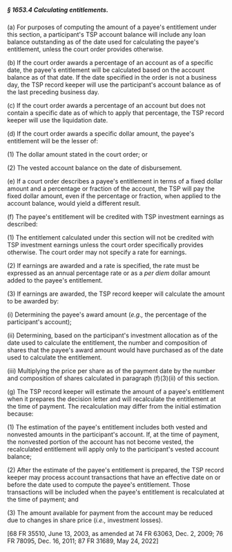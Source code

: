 ##### § 1653.4 Calculating entitlements. #####

(a) For purposes of computing the amount of a payee's entitlement under this section, a participant's TSP account balance will include any loan balance outstanding as of the date used for calculating the payee's entitlement, unless the court order provides otherwise.

(b) If the court order awards a percentage of an account as of a specific date, the payee's entitlement will be calculated based on the account balance as of that date. If the date specified in the order is not a business day, the TSP record keeper will use the participant's account balance as of the last preceding business day.

(c) If the court order awards a percentage of an account but does not contain a specific date as of which to apply that percentage, the TSP record keeper will use the liquidation date.

(d) If the court order awards a specific dollar amount, the payee's entitlement will be the lesser of:

(1) The dollar amount stated in the court order; or

(2) The vested account balance on the date of disbursement.

(e) If a court order describes a payee's entitlement in terms of a fixed dollar amount and a percentage or fraction of the account, the TSP will pay the fixed dollar amount, even if the percentage or fraction, when applied to the account balance, would yield a different result.

(f) The payee's entitlement will be credited with TSP investment earnings as described:

(1) The entitlement calculated under this section will not be credited with TSP investment earnings unless the court order specifically provides otherwise. The court order may not specify a rate for earnings.

(2) If earnings are awarded and a rate is specified, the rate must be expressed as an annual percentage rate or as a *per diem* dollar amount added to the payee's entitlement.

(3) If earnings are awarded, the TSP record keeper will calculate the amount to be awarded by:

(i) Determining the payee's award amount (*e.g.,* the percentage of the participant's account);

(ii) Determining, based on the participant's investment allocation as of the date used to calculate the entitlement, the number and composition of shares that the payee's award amount would have purchased as of the date used to calculate the entitlement.

(iii) Multiplying the price per share as of the payment date by the number and composition of shares calculated in paragraph (f)(3)(ii) of this section.

(g) The TSP record keeper will estimate the amount of a payee's entitlement when it prepares the decision letter and will recalculate the entitlement at the time of payment. The recalculation may differ from the initial estimation because:

(1) The estimation of the payee's entitlement includes both vested and nonvested amounts in the participant's account. If, at the time of payment, the nonvested portion of the account has not become vested, the recalculated entitlement will apply only to the participant's vested account balance;

(2) After the estimate of the payee's entitlement is prepared, the TSP record keeper may process account transactions that have an effective date on or before the date used to compute the payee's entitlement. Those transactions will be included when the payee's entitlement is recalculated at the time of payment; and

(3) The amount available for payment from the account may be reduced due to changes in share price (*i.e.,* investment losses).

[68 FR 35510, June 13, 2003, as amended at 74 FR 63063, Dec. 2, 2009; 76 FR 78095, Dec. 16, 2011; 87 FR 31689, May 24, 2022]